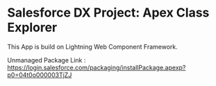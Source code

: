 # Salesforce DX Project: Apex Class Explorer

This App is build on Lightning Web Component Framework.

Unmanaged Package Link : 	https://login.salesforce.com/packaging/installPackage.apexp?p0=04t0o000003TjZJ
